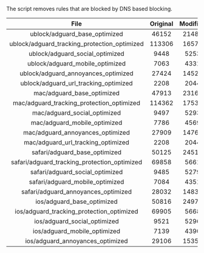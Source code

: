 The script removes rules that are blocked by DNS based blocking.


| File | Original | Modified |
|:----:|:-----:|:-----:|
| ublock/adguard_base_optimized | 46152 | 21483 |
| ublock/adguard_tracking_protection_optimized | 113306 | 16575 |
| ublock/adguard_social_optimized | 9448 | 5253 |
| ublock/adguard_mobile_optimized | 7063 | 4331 |
| ublock/adguard_annoyances_optimized | 27424 | 14527 |
| ublock/adguard_url_tracking_optimized | 2208 | 2044 |
| mac/adguard_base_optimized | 47913 | 23169 |
| mac/adguard_tracking_protection_optimized | 114362 | 17534 |
| mac/adguard_social_optimized | 9497 | 5293 |
| mac/adguard_mobile_optimized | 7786 | 4569 |
| mac/adguard_annoyances_optimized | 27909 | 14760 |
| mac/adguard_url_tracking_optimized | 2208 | 2044 |
| safari/adguard_base_optimized | 50125 | 24516 |
| safari/adguard_tracking_protection_optimized | 69858 | 5661 |
| safari/adguard_social_optimized | 9485 | 5279 |
| safari/adguard_mobile_optimized | 7084 | 4351 |
| safari/adguard_annoyances_optimized | 28032 | 14833 |
| ios/adguard_base_optimized | 50816 | 24979 |
| ios/adguard_tracking_protection_optimized | 69905 | 5668 |
| ios/adguard_social_optimized | 9521 | 5296 |
| ios/adguard_mobile_optimized | 7139 | 4390 |
| ios/adguard_annoyances_optimized | 29106 | 15359 |